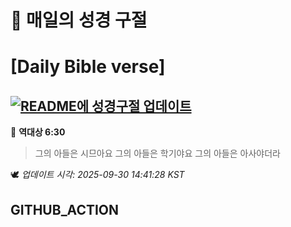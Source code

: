 # 🙏 매일의 성경 구절
# [Daily Bible verse]
## [![README에 성경구절 업데이트](https://github.com/DONGSUKA/first_test/actions/workflows/update-readme-bible.yml/badge.svg)](https://github.com/DONGSUKA/first_test/actions/workflows/update-readme-bible.yml)
<!-- START_BIBLE_VERSE -->
📖 **역대상 6:30**
> 그의 아들은 시므아요 그의 아들은 학기야요 그의 아들은 아사야더라

🕊️ _업데이트 시각: 2025-09-30 14:41:28 KST_
  <!-- END_BIBLE_VERSE -->
## GITHUB_ACTION
